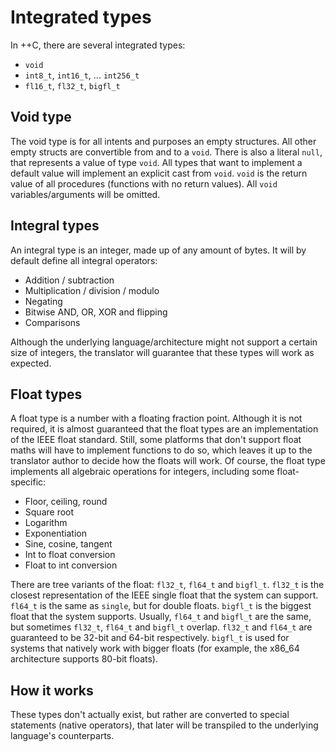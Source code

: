 # Integrated types

In ++C, there are several integrated types:
- `void`
- `int8_t`, `int16_t`, ... `int256_t`
- `fl16_t`, `fl32_t`, `bigfl_t`

## Void type

The void type is for all intents and purposes an empty structures. All other empty structs are convertible from and to a `void`. There is also a literal `null`, that represents a value of type `void`. All types that want to implement a default value will implement an explicit cast from `void`. `void` is the return value of all procedures (functions with no return values). All `void` variables/arguments will be omitted.

## Integral types

An integral type is an integer, made up of any amount of bytes. It will by default define all integral operators:
- Addition / subtraction
- Multiplication / division / modulo
- Negating
- Bitwise AND, OR, XOR and flipping
- Comparisons

Although the underlying language/architecture might not support a certain size of integers, the translator will guarantee that these types will work as expected.

## Float types

A float type is a number with a floating fraction point. Although it is not required, it is almost guaranteed that the float types are an implementation of the IEEE float standard. Still, some platforms that don't support float maths will have to implement functions to do so, which leaves it up to the translator author to decide how the floats will work. Of course, the float type implements all algebraic operations for integers, including some float-specific:
- Floor, ceiling, round
- Square root
- Logarithm
- Exponentiation
- Sine, cosine, tangent
- Int to float conversion
- Float to int conversion

There are tree variants of the float: `fl32_t`, `fl64_t` and `bigfl_t`. `fl32_t` is the closest representation of the IEEE single float that the system can support. `fl64_t` is the same as `single`, but for double floats. `bigfl_t` is the biggest float that the system supports. Usually, `fl64_t` and `bigfl_t` are the same, but sometimes `fl32_t`, `fl64_t` and `bigfl_t` overlap. `fl32_t` and `fl64_t` are guaranteed to be 32-bit and 64-bit respectively. `bigfl_t` is used for systems that natively work with bigger floats (for example, the x86_64 architecture supports 80-bit floats).

## How it works

These types don't actually exist, but rather are converted to special statements (native operators), that later will be transpiled to the underlying language's counterparts.
